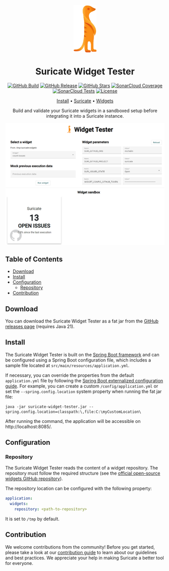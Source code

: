 <div align="center">

<img src=".readme/logo.png" alt="Suricate"/>

# Suricate Widget Tester

[![GitHub Build](https://img.shields.io/github/actions/workflow/status/michelin/suricate-widget-tester/push_master.yml?branch=master&logo=github&style=for-the-badge)](https://img.shields.io/github/actions/workflow/status/michelin/suricate-widget-tester/push_master.yml)
[![GitHub Release](https://img.shields.io/github/v/release/michelin/suricate-widget-tester?logo=github&style=for-the-badge)](https://github.com/michelin/suricate-widget-tester/releases)
[![GitHub Stars](https://img.shields.io/github/stars/michelin/suricate-widget-tester?logo=github&style=for-the-badge)](https://github.com/michelin/suricate)
[![SonarCloud Coverage](https://img.shields.io/sonar/coverage/michelin_suricate-widget-tester?logo=sonarcloud&server=https%3A%2F%2Fsonarcloud.io&style=for-the-badge)](https://sonarcloud.io/component_measures?id=michelin_suricate-widget-tester&metric=coverage&view=list)
[![SonarCloud Tests](https://img.shields.io/sonar/tests/michelin_suricate-widget-tester/master?server=https%3A%2F%2Fsonarcloud.io&style=for-the-badge&logo=sonarcloud)](https://sonarcloud.io/component_measures?metric=tests&view=list&id=michelin_suricate-widget-tester)
[![License](https://img.shields.io/badge/License-Apache%202.0-blue.svg?logo=apache&style=for-the-badge)](https://opensource.org/licenses/Apache-2.0)

[Install](#install) • [Suricate](https://github.com/michelin/suricate) • [Widgets](https://github.com/michelin/suricate-widgets)

Build and validate your Suricate widgets in a sandboxed setup before integrating it into a Suricate instance.

![Suricate widget tester](.readme/dashboard.png)

</div>

## Table of Contents

* [Download](#download)
* [Install](#install)
* [Configuration](#configuration)
  * [Repository](#repository)
* [Contribution](#contribution)

## Download

You can download the Suricate Widget Tester as a fat jar from the [GitHub releases page](https://github.com/michelin/suricate-widget-tester/releases) (requires Java 21).

## Install

The Suricate Widget Tester is built on the [Spring Boot framework](https://spring.io/) and can be configured using a Spring Boot
configuration file, which includes a sample file located at `src/main/resources/application.yml`.

If necessary, you can override the properties from the default `application.yml` file by following
the [Spring Boot externalized configuration guide](https://docs.spring.io/spring-boot/reference/features/external-config.html).
For example, you can create a custom  `/config/application.yml` or set the `--spring.config.location` system
property when running the fat jar file:

```console
java -jar suricate-widget-tester.jar --spring.config.location=classpath:\,file:C:\myCustomLocation\
```

After running the command, the application will be accessible on http://localhost:8085/.

## Configuration

### Repository

The Suricate Widget Tester reads the content of a widget repository. 
The repository must follow the required structure (see the [official open-source widgets GitHub repository](https://github.com/michelin/suricate-widgets)).

The repository location can be configured with the following property:

```yml
application:
  widgets:
    repository: <path-to-repository>
```

It is set to `/tmp` by default.

## Contribution

We welcome contributions from the community! Before you get started, please take a look at our [contribution guide](https://github.com/michelin/suricate-widget-tester/blob/master/CONTRIBUTING.md) to learn about our guidelines and best practices. We appreciate your help in making Suricate a better tool for everyone.
